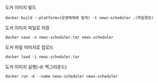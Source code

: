 도커 이미지 빌드
```
docker build --platform=(운영체제에 맞게) -t news-scheduler .(파일경로)
```

도커 이미지 파일로 저장
```
docker save -o news-scheduler.tar news-scheduler
```

도커 파일 이미지로 업로드
```
docker load -i news-scheduler.tar
```

도커 이미지 실행(-d: 백그라운드)
```
docker run -d --name news-scheduler news-scheduler
```
